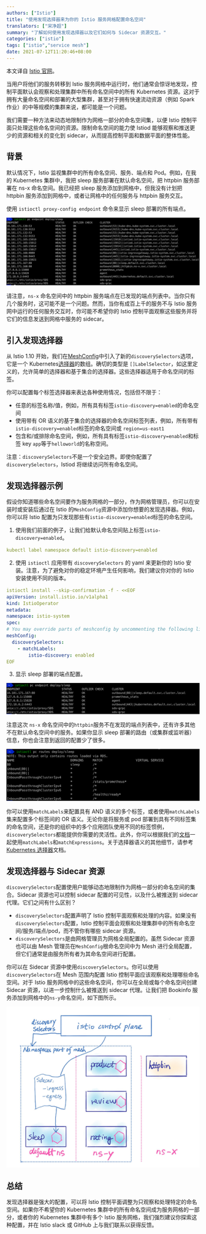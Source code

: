 ```yaml
---
authors: ["Istio"]
title: "使用发现选择器来为你的 Istio 服务网格配置命名空间"
translators: ["宋净超"]
summary: "了解如何使用发现选择器以及它们如何与 Sidecar 资源交互。"
categories: ["istio"]
tags: ["istio","service mesh"]
date: 2021-07-12T11:20:46+08:00
---
```


本文译自 [Istio 官网](https://istio.io/latest/blog/2021/discovery-selectors/)。

当用户将他们的服务转移到 Istio 服务网格中运行时，他们通常会惊讶地发现，控制平面默认会观察和处理集群中所有命名空间中的所有 Kubernetes 资源。这对于拥有大量命名空间和部署的大型集群，甚至对于拥有快速流动资源（例如 Spark 作业）的中等规模的集群来说，都可能是一个问题。

我们需要一种方法来动态地限制作为网格一部分的命名空间集，以便 Istio 控制平面只处理这些命名空间的资源。限制命名空间的能力使 Istiod 能够观察和推送更少的资源和相关的变化到 sidecar，从而提高控制平面和数据平面的整体性能。

## 背景

默认情况下，Istio 监视集群中的所有命名空间、服务、端点和 Pod。例如，在我的 Kubernetes 集群中，我把 sleep 服务部署在默认命名空间，把 httpbin 服务部署在 ns-x 命名空间。我已经把 sleep 服务添加到网格中，但我没有计划把 httpbin 服务添加到网格中，或者让网格中的任何服务与 httpbin 服务交互。

使用 `istioctl proxy-config endpoint` 命令来显示 sleep 部署的所有端点。

![Endpoints for Sleep Deployment](008i3skNly1gsgay47dkuj317c0f847y.jpg)

请注意，`ns-x` 命名空间中的 httpbin 服务端点在已发现的端点列表中。当你只有几个服务时，这可能不是一个问题。然而，当你有成百上千的服务不与 Istio 服务网中运行的任何服务交互时，你可能不希望你的 Istio 控制平面观察这些服务并将它们的信息发送到网格中服务的 sidecar。

## 引入发现选择器

从 Istio 1.10 开始，我们在[MeshConfig](https://istio.io/latest/docs/reference/config/istio.mesh.v1alpha1/#MeshConfig)中引入了新的`discoverySelectors`选项，它是一个 Kubernetes[选择器](https://kubernetes.io/docs/concepts/overview/working-with-objects/labels/#resources-that-support-set-based-requirements)的数组。确切的类型是 `[]LabelSelector`，如这里定义的，允许简单的选择器和基于集合的选择器。这些选择器适用于命名空间的标签。

你可以配置每个标签选择器来表达各种使用情况，包括但不限于：

- 任意的标签名称/值，例如，所有具有标签`istio-discovery=enabled`的命名空间
- 使用带有 OR 语义的基于集合的选择器的命名空间标签列表，例如，所有带有`istio-discovery=enabled`标签的命名空间或 `region=us-east1`
- 包含和/或排除命名空间，例如，所有具有标签`istio-discovery=enabled`和标签 key `app`等于`helloworld`的名称空间。

注意：`discoverySelectors`不是一个安全边界。即使你配置了`discoverySelectors`，Istiod 将继续访问所有命名空间。

## 发现选择器示例

假设你知道哪些命名空间要作为服务网格的一部分，作为网格管理员，你可以在安装时或安装后通过在 Istio 的`MeshConfig`资源中添加你想要的发现选择器。例如，你可以将 Istio 配置为只发现那些有`istio-discovery=enabled`标签的命名空间。

1. 使用我们前面的例子，让我们给默认命名空间贴上标签`istio-discovery=enabled`。

```yaml
kubectl label namespace default istio-discovery=enabled
```

2. 使用 `istioctl` 应用带有 `discoverySelectors` 的 yaml 来更新你的 Istio 安装。注意，为了避免对你的稳定环境产生任何影响，我们建议你对你的 Istio 安装使用不同的版本。

```yaml
istioctl install --skip-confirmation -f - <<EOF
apiVersion: install.istio.io/v1alpha1
kind: IstioOperator
metadata:
namespace: istio-system
spec:
# You may override parts of meshconfig by uncommenting the following lines.
meshConfig:
  discoverySelectors:
    - matchLabels:
        istio-discovery: enabled
EOF
```

3. 显示 sleep 部署的端点配置。

![Endpoints for Sleep Deployment With Discovery Selectors](008i3skNly1gsghtr5t1jj31sy0agq8l.jpg)

注意这次 `ns-x` 命名空间中的`httpbin`服务不在发现的端点列表中，还有许多其他不在默认命名空间中的服务。如果你显示 sleep 部署的路由（或集群或监听器）信息，你也会注意到返回的配置少了很多。

![Routes for Sleep Deployment With Discovery Selectors](008i3skNly1gsghv5atsvj31sw0hg0ym.jpg)

你可以使用`matchLabels`来配置具有 AND 语义的多个标签，或者使用`matchLabels`集来配置多个标签间的 OR 语义。无论你是将服务或 pod 部署到具有不同标签集的命名空间，还是你的组织中的多个应用团队使用不同的标签惯例，`discoverySelectors`都能提供你需要的灵活性。此外，你可以根据我们的[文档](https://github.com/istio/api/blob/master/mesh/v1alpha1/config.proto#L792)一起使用`matchLabels`和`matchExpressions`。关于选择器语义的其他细节，请参考[Kubernetes 选择器](https://kubernetes.io/docs/concepts/overview/working-with-objects/labels/#label-selectors)文档。

## 发现选择器与 Sidecar 资源

`discoverySelectors`配置使用户能够动态地限制作为网格一部分的命名空间的集合。Sidecar 资源也可以控制 sidecar 配置的可见性，以及什么被推送到 sidecar 代理。它们之间有什么区别？

- `discoverySelectors`配置声明了 Istio 控制平面观察和处理的内容。如果没有`discoverySelectors`配置，Istio 控制平面会观察和处理集群中的所有命名空间/服务/端点/pod，而不管你有哪些 sidecar 资源。
- `discoverySelectors`是由网格管理员为网格全局配置的。虽然 Sidecar 资源也可以由 Mesh 管理员在`MeshConfig`根命名空间中为 Mesh 进行全局配置，但它们通常是由服务所有者为其命名空间进行配置。

你可以在 Sidecar 资源中使用`discoverySelectors`。你可以使用`discoverySelectors`在 Mesh 范围内配置 Istio 控制平面应该观察和处理哪些命名空间。对于 Istio 服务网格中的这些命名空间，你可以在全局或每个命名空间创建 Sidecar 资源，以进一步控制什么被推送到 sidecar 代理。让我们把 Bookinfo 服务添加到网格中的`ns-y`命名空间，如下图所示。 

![Discovery Selectors vs Sidecar Resource](008i3skNly1gsghz1y03pj31040u01kx.jpg)

## 总结

发现选择器是强大的配置，可以将 Istio 控制平面调整为只观察和处理特定的命名空间。如果你不希望你的 Kubernetes 集群中的所有命名空间成为服务网格的一部分，或者你的 Kubernetes 集群中有多个 Istio 服务网格，我们强烈建议你探索这种配置，并在 Istio slack 或 GitHub 上与我们联系以获得反馈。
